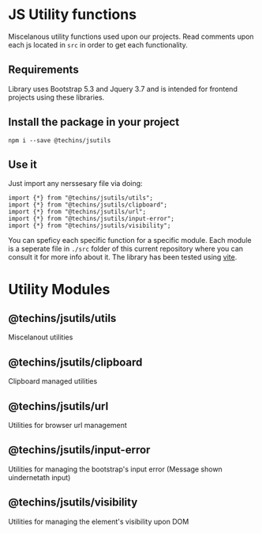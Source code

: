 # JS Utility functions
Miscelanous utility functions used upon our projects. Read comments upon each js located in `src` in order to get each functionality.

## Requirements
Library uses Bootstrap 5.3 and Jquery 3.7 and is intended for frontend projects using these libraries.

## Install the package in your project

```
npm i --save @techins/jsutils
```

## Use it

Just import any nerssesary file via doing:

```
import {*} from "@techins/jsutils/utils";
import {*} from "@techins/jsutils/clipboard";
import {*} from "@techins/jsutils/url";
import {*} from "@techins/jsutils/input-error";
import {*} from "@techins/jsutils/visibility";
```

You can speficy each specific function for a specific module. Each module is a seperate file in `./src` folder of this current repository where you can consult it for more info about it. The library has been tested using [vite](https://vitejs.dev/).

# Utility Modules

## @techins/jsutils/utils

Miscelanout utilities

## @techins/jsutils/clipboard

Clipboard managed utilities

## @techins/jsutils/url

Utilities for browser url management

## @techins/jsutils/input-error

Utilities for managing the bootstrap's input error (Message shown uindernetath input)


## @techins/jsutils/visibility

Utilities for managing the element's visibility upon DOM